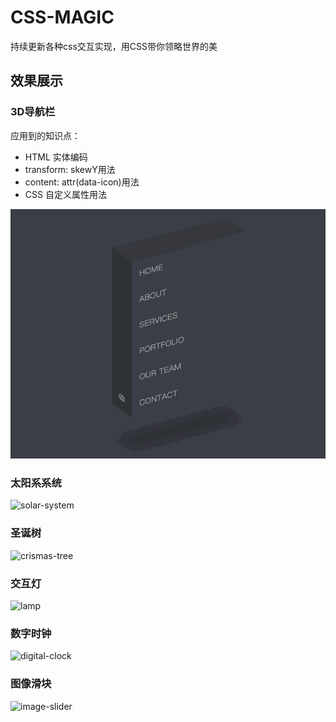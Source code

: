 # CSS-MAGIC
持续更新各种css交互实现，用CSS带你领略世界的美

## 效果展示
### 3D导航栏
应用到的知识点：   
- HTML 实体编码
- transform: skewY用法
- content: attr(data-icon)用法
- CSS 自定义属性用法
  
![navigation](./apps/3D-navigation/navigation.gif)

### 太阳系系统
![solar-system](./apps/3D-navigation/solar-system.gif)

### 圣诞树
![crismas-tree](./apps/3D-navigation/crismas.gif)

### 交互灯
![lamp](./apps/3D-navigation/lamp.gif)

### 数字时钟
![digital-clock](./apps/3D-navigation/clock.gif)

### 图像滑块
![image-slider](./apps/3D-navigation/slider.gif)
